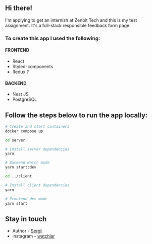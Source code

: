 ## Hi there!

<p>I'm applying to get an internish at Zenbit Tech and this is my test assignment. It's a full-stack responsible feedback form page.</p>

### To create this app I used the following:

#### FRONTEND

- React
- Styled-components
- Redux ?

#### BACKEND

- Nest JS
- PostgreSQL

## Follow the steps below to run the app locally:

```bash
# Create and start containers
docker compose up
```

```bash
cd server
```

```bash
# Install server dependencies
yarn
```

```bash
# Backend watch mode
yarn start:dev
```

```bash
cd ../client
```

```bash
# Install client dependencies
yarn
```

```bash
# Frontend dev mode
yarn start
```

## Stay in touch

- Author - [Sergii](https://www.linkedin.com/in/sergii-koch/)
- instagram - [watchlar](https://www.instagram.com/watchlar2000/)

